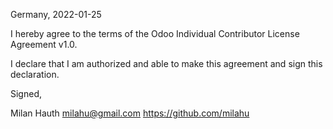 Germany, 2022-01-25

I hereby agree to the terms of the Odoo Individual Contributor License
Agreement v1.0.

I declare that I am authorized and able to make this agreement and sign this
declaration.

Signed,

Milan Hauth <milahu@gmail.com> https://github.com/milahu
